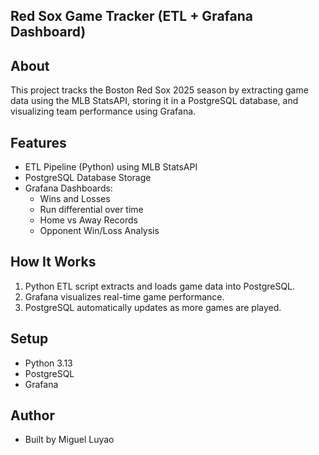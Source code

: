 ## Red Sox Game Tracker (ETL + Grafana Dashboard)

## About
This project tracks the Boston Red Sox 2025 season by extracting game data using the MLB StatsAPI, storing it in a PostgreSQL database, and visualizing team performance using Grafana.

## Features
- ETL Pipeline (Python) using MLB StatsAPI
- PostgreSQL Database Storage
- Grafana Dashboards:
  - Wins and Losses
  - Run differential over time
  - Home vs Away Records
  - Opponent Win/Loss Analysis

## How It Works
1. Python ETL script extracts and loads game data into PostgreSQL.
2. Grafana visualizes real-time game performance.
3. PostgreSQL automatically updates as more games are played.

## Setup
- Python 3.13
- PostgreSQL
- Grafana

## Author
- Built by Miguel Luyao
